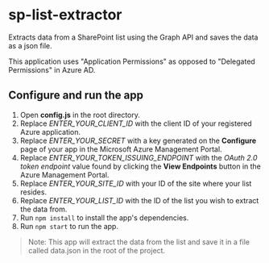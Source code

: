 # sp-list-extractor
Extracts data from a SharePoint list using the Graph API and saves the data as a json file.

This application uses "Application Permissions" as opposed to "Delegated Permissions" in Azure AD.

## Configure and run the app
1. Open **config.js** in the root directory.
2. Replace *ENTER_YOUR_CLIENT_ID* with the client ID of your registered Azure application.
3. Replace *ENTER_YOUR_SECRET* with a key generated on the **Configure** page of your app in the Microsoft Azure Management Portal.
4. Replace *ENTER_YOUR_TOKEN_ISSUING_ENDPOINT* with the *OAuth 2.0 token endpoint* value found by clicking the **View Endpoints** button in the Azure Management Portal.
5. Replace *ENTER_YOUR_SITE_ID* with your ID of the site where your list resides.
6. Replace *ENTER_YOUR_LIST_ID* with the ID of the list you wish to extract the data from.
7. Run `npm install` to install the app's dependencies. 
8. Run `npm start` to run the app.

  > Note: This app will extract the data from the list and save it in a file called data.json in the root of the project.
